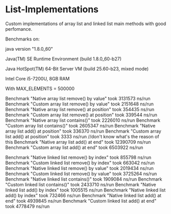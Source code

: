 # List-Implementations

Custom implementations of array list and linked list main methods with good perfomance.


Benchmarks on:

java version "1.8.0_60"

Java(TM) SE Runtime Environment (build 1.8.0_60-b27)

Java HotSpot(TM) 64-Bit Server VM (build 25.60-b23, mixed mode)

Intel Core i5-7200U, 8GB RAM



With MAX_ELEMENTS = 500000

Benchmark "Native array list remove() by value" took 3131573 ns/run
Benchmark "Custom array list remove() by value" took 2151648 ns/run
Benchmark "Native array list remove() at position" took 354435 ns/run
Benchmark "Custom array list remove() at position" took 339544 ns/run
Benchmark "Native array list contains()" took 2226010 ns/run
Benchmark "Custom array list contains()" took 2605347 ns/run
Benchmark "Native array list add() at position" took 336370 ns/run
Benchmark "Custom array list add() at position" took 3333 ns/run  //don't know what's the reason of this
Benchmark "Native array list add() at end" took 12390709 ns/run
Benchmark "Custom array list add() at end" took 6503922 ns/run

Benchmark "Native linked list remove() by index" took 855798 ns/run
Benchmark "Custom linked list remove() by index" took 663042 ns/run
Benchmark "Native linked list remove() by value" took 2019434 ns/run
Benchmark "Custom linked list remove() by value" took 3725264 ns/run
Benchmark "Native linked list contains()" took 1909084 ns/run
Benchmark "Custom linked list contains()" took 2433710 ns/run
Benchmark "Native linked list add() by index" took 1005515 ns/run
Benchmark "Native linked list add() by index" took 732466 ns/run
Benchmark "Native linked list add() at end" took 4939845 ns/run
Benchmark "Custom linked list add() at end" took 4778479 ns/run




